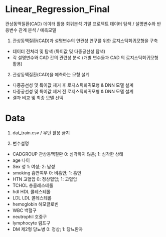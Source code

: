 # Linear_Regression_Final

관상동맥질환(CAD) 데이터 활용 회귀분석 기말 프로젝트
데이터 탐색 / 설명변수와 반응변수 관계 분석 / 예측모델 

1. 관상동맥질환(CAD)과 설명변수의 연관성 연구를 위한 로지스틱회귀모형을 구축
  - 데이터 전처리 및 탐색 (특이값 및 다중공선성 탐색)
  - 각 설명변수와 CAD 간의 관련성 분석 (개별 변수들과 CAD 의 로지스틱회귀모형 활용)

2. 관상동맥질환(CAD)을 예측하는 모형 설계
  - 다중공선성 및 특이값 제거 후 로지스틱회귀모형 & DNN 모델 설계
  - 다중공선성 및 특이값 제거 전 로지스틱회귀모형 & DNN 모델 설계
  - 결과 비교 및 최종 모델 선택

# Data

1. dat_train.csv / 무단 활용 금지

2. 변수설명

- CADGROUP 관상동맥질환 0: 심각하지 않음; 1: 심각한 상태
- age 나이
- Sex 성 1: 여성; 2: 남성
- smoking 흡연여부 0: 비흡연; 1: 흡연
- HTN 고혈압 0: 정상혈압; 1: 고혈압
- TCHOL 총콜레스테롤
- hdl HDL 콜레스테롤
- LDL LDL 콜레스테롤
- hemoglobin 헤모글로빈
- WBC 백혈구
- neutrophil 호중구
- lymphocyte 림프구
- DM 제2형 당뇨병 0: 정상; 1: 당뇨환자



